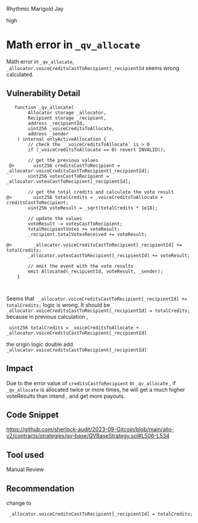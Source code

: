Rhythmic Marigold Jay

high

# Math error in  `_qv_allocate`
Math error in  `_qv_allocate`,  `_allocator.voiceCreditsCastToRecipient[_recipientId` seems wrong calculated.
## Vulnerability Detail
```solidity 
   function _qv_allocate(
        Allocator storage _allocator,
        Recipient storage _recipient,
        address _recipientId,
        uint256 _voiceCreditsToAllocate,
        address _sender
    ) internal onlyActiveAllocation {
        // check the `_voiceCreditsToAllocate` is > 0
        if (_voiceCreditsToAllocate == 0) revert INVALID();

        // get the previous values
 @>       uint256 creditsCastToRecipient = _allocator.voiceCreditsCastToRecipient[_recipientId];
        uint256 votesCastToRecipient = _allocator.votesCastToRecipient[_recipientId];

        // get the total credits and calculate the vote result
@>        uint256 totalCredits = _voiceCreditsToAllocate + creditsCastToRecipient;
        uint256 voteResult = _sqrt(totalCredits * 1e18);

        // update the values
        voteResult -= votesCastToRecipient;
        totalRecipientVotes += voteResult;
        _recipient.totalVotesReceived += voteResult;

@>        _allocator.voiceCreditsCastToRecipient[_recipientId] += totalCredits;
        _allocator.votesCastToRecipient[_recipientId] += voteResult;

        // emit the event with the vote results
        emit Allocated(_recipientId, voteResult, _sender);
    }
    
 
```
Seems that  ` _allocator.voiceCreditsCastToRecipient[_recipientId] += totalCredits;`   logic  is wrong.
It should be
` _allocator.voiceCreditsCastToRecipient[_recipientId] = totalCredits;`
because in previous calculation , 
```solidity
 uint256 totalCredits = _voiceCreditsToAllocate + _allocator.voiceCreditsCastToRecipient[_recipientId]
 ``` 
the origin logic double  add `_allocator.voiceCreditsCastToRecipient[_recipientId]`
 


## Impact 
Due to the error value of    `creditsCastToRecipient`  in  `_qv_allocate` , if   `_qv_allocate`  is  allocated twice or more times,  he will get a much higher  voteResults than intend , and get more payouts. 

## Code Snippet
https://github.com/sherlock-audit/2023-09-Gitcoin/blob/main/allo-v2/contracts/strategies/qv-base/QVBaseStrategy.sol#L506-L534
## Tool used

Manual Review

## Recommendation
change to 

` _allocator.voiceCreditsCastToRecipient[_recipientId] = totalCredits;`